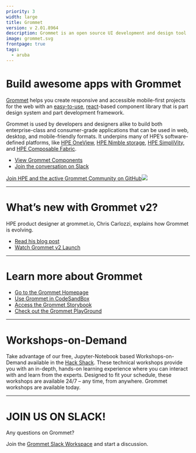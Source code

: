 ```yaml
---
priority: 3
width: large
title: Grommet
version: v 2.01.8964
description: Grommet is an open source UI development and design tool
image: grommet.svg
frontpage: true
tags:
  - aruba
---
```

# Build awesome apps with Grommet

  [Grommet](https://v2.grommet.io/) helps you create responsive and accessible mobile-first projects for the web with an [easy-to-use](https://v2.grommet.io/components), [react](https://reactjs.org/)-based component library that is part design system and part development framework.

  Grommet is used by developers and designers alike to build both enterprise-class and consumer-grade applications that can be used in web, desktop, and mobile-friendly formats. It underpins many of HPE’s software-defined platforms, like [HPE OneView](https://www.hpe.com/us/en/integrated-systems/software.html), [HPE Nimble storage](https://developer.hpe.com/platform/nimble-storage/home), [HPE SimpliVity](https://www.hpe.com/us/en/integrated-systems/simplivity.html), and [HPE Composable Fabric](https://www.hpe.com/us/en/integrated-systems/composable-fabric.html).

  * [View Grommet Components](https://v2.grommet.io/components)
  * [Join the conversation on Slack](https://grommet.slack.com/)

  [Join HPE and the active Grommet Community on GitHub![](Github)](https://github.com/grommet/grommet) 

  - - -

  # What’s new with Grommet v2?

  HPE product designer at grommet.io, Chris Carlozzi, explains how Grommet is evolving.

  * [Read his blog post](https://medium.com/grommet-io/whats-new-with-grommet-2-2f1883a91acb)
  * [Watch Grommet v2 Launch](https://www.youtube.com/watch?v=WOy7qdNN1Fg&t=5108s)

---

  # Learn more about Grommet

  * [Go to the Grommet Homepage](https://v2.grommet.io/)
  * [Use Grommet in CodeSandBox](https://codesandbox.io/s/github/grommet/grommet-sandbox?initialpath=box&module=%2Fsrc%2FBox.js)
  * [Access the Grommet Storybook](https://storybook.grommet.io/?path=/story/components--all)
  * [Check out the Grommet PlayGround](https://v2.grommet.io/play)

  - - -

  # Workshops-on-Demand

  Take advantage of our free, Jupyter-Notebook based Workshops-on-Demand available in the [Hack Shack](https://hackshack.hpedev.io). These technical workshops provide you with an in-depth, hands-on learning experience where you can interact with and learn from the experts. Designed to fit your schedule, these workshops are available 24/7 – any time, from anywhere. Grommet workshops are available today.

  - - -

  # JOIN US ON SLACK!

  Any questions on Grommet?

  Join the [Grommet Slack Workspace](https://grommet.slack.com/) and start a discussion.